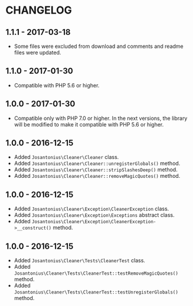 # CHANGELOG

## 1.1.1 - 2017-03-18
* Some files were excluded from download and comments and readme files were updated.

## 1.1.0 - 2017-01-30
* Compatible with PHP 5.6 or higher.

## 1.0.0 - 2017-01-30
* Compatible only with PHP 7.0 or higher. In the next versions, the library will be modified to make it compatible with PHP 5.6 or higher.

## 1.0.0 - 2016-12-15
* Added `Josantonius\Cleaner\Cleaner` class.
* Added `Josantonius\Cleaner\Cleaner::unregisterGlobals()` method.
* Added `Josantonius\Cleaner\Cleaner::stripSlashesDeep()` method.
* Added `Josantonius\Cleaner\Cleaner::removeMagicQuotes()` method.

## 1.0.0 - 2016-12-15
* Added `Josantonius\Cleaner\Exception\CleanerException` class.
* Added `Josantonius\Cleaner\Exception\Exceptions` abstract class.
* Added `Josantonius\Cleaner\Exception\CleanerException->__construct()` method.

## 1.0.0 - 2016-12-15
* Added `Josantonius\Cleaner\Tests\CleanerTest` class.
* Added `Josantonius\Cleaner\Tests\CleanerTest::testRemoveMagicQuotes()` method.
* Added `Josantonius\Cleaner\Tests\CleanerTest::testUnregisterGlobals()` method.
